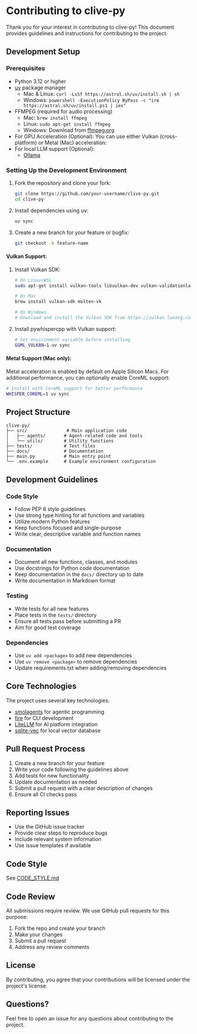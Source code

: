 # Contributing to clive-py

Thank you for your interest in contributing to clive-py! This document provides guidelines and instructions for contributing to the project.

## Development Setup

### Prerequisites
- Python 3.12 or higher
- [uv](https://docs.astral.sh/uv) package manager
  - Mac & Linux: `curl -LsSf https://astral.sh/uv/install.sh | sh`
  - Windows: `powershell -ExecutionPolicy ByPass -c "irm https://astral.sh/uv/install.ps1 | iex"`
- FFMPEG (required for audio processing)
  - Mac: `brew install ffmpeg`
  - Linux: `sudo apt-get install ffmpeg`
  - Windows: Download from [ffmpeg.org](https://ffmpeg.org/download.html)
- For GPU Acceleration (Optional):
  You can use either Vulkan (cross-platform) or Metal (Mac) acceleration:
- For local LLM support (Optional):
  - [Ollama](https://ollama.com/download)


### Setting Up the Development Environment
1. Fork the repository and clone your fork:
   ```bash
   git clone https://github.com/your-username/clive-py.git
   cd clive-py
   ```

2. Install dependencies using uv:
   ```bash
   uv sync
   ```

3. Create a new branch for your feature or bugfix:
   ```bash
   git checkout -b feature-name
   ```



#### Vulkan Support:
1. Install Vulkan SDK:
   ```bash
   # On Linux/WSL
   sudo apt-get install vulkan-tools libvulkan-dev vulkan-validationlayers-dev spirv-tools

   # On Mac
   brew install vulkan-sdk molten-vk

   # On Windows
   # Download and install the Vulkan SDK from https://vulkan.lunarg.com/
   ```
2. Install pywhispercpp with Vulkan support:
   ```bash
   # Set environment variable before installing
   GGML_VULKAN=1 uv sync
   ```

#### Metal Support (Mac only):
Metal acceleration is enabled by default on Apple Silicon Macs. For additional performance, you can optionally enable CoreML support:
```bash
# Install with CoreML support for better performance
WHISPER_COREML=1 uv sync
```

## Project Structure
```
clive-py/
├── src/               # Main application code
│   ├── agents/       # Agent-related code and tools
│   └── utils/        # Utility functions
├── tests/            # Test files
├── docs/             # Documentation
├── main.py           # Main entry point
└── .env.example      # Example environment configuration
```

## Development Guidelines

### Code Style
- Follow PEP 8 style guidelines
- Use strong type hinting for all functions and variables
- Utilize modern Python features
- Keep functions focused and single-purpose
- Write clear, descriptive variable and function names

### Documentation
- Document all new functions, classes, and modules
- Use docstrings for Python code documentation
- Keep documentation in the `docs/` directory up to date
- Write documentation in Markdown format

### Testing
- Write tests for all new features
- Place tests in the `tests/` directory
- Ensure all tests pass before submitting a PR
- Aim for good test coverage

### Dependencies
- Use `uv add <package>` to add new dependencies
- Use `uv remove <package>` to remove dependencies
- Update requirements.txt when adding/removing dependencies

## Core Technologies
The project uses several key technologies:
- [smolagents](https://huggingface.co/docs/smolagents/guided_tour) for agentic programming
- [fire](https://github.com/google/python-fire) for CLI development
- [LiteLLM](https://docs.litellm.ai/docs) for AI platform integration
- [sqlite-vec](https://alexgarcia.xyz/sqlite-vec) for local vector database

## Pull Request Process
1. Create a new branch for your feature
2. Write your code following the guidelines above
3. Add tests for new functionality
4. Update documentation as needed
5. Submit a pull request with a clear description of changes
6. Ensure all CI checks pass

## Reporting Issues
- Use the GitHub issue tracker
- Provide clear steps to reproduce bugs
- Include relevant system information
- Use issue templates if available

## Code Style
See [CODE_STYLE.md](CODE_STYLE.md)

## Code Review
All submissions require review. We use GitHub pull requests for this purpose:
1. Fork the repo and create your branch
2. Make your changes
3. Submit a pull request
4. Address any review comments

## License
By contributing, you agree that your contributions will be licensed under the project's license.

## Questions?
Feel free to open an issue for any questions about contributing to the project. 
